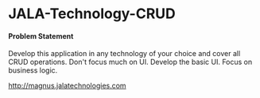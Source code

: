 # JALA-Technology-CRUD


#### Problem Statement

Develop this application in any technology of your choice and cover all CRUD operations. Don't focus much on UI. Develop the basic UI. Focus on business logic. 

http://magnus.jalatechnologies.com
